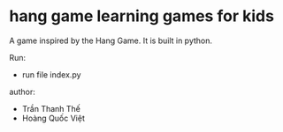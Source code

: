 # hang game learning games for kids
A game inspired by the Hang Game. It is built in python.

Run:
 - run file index.py

author:
- Trần Thanh Thế
- Hoàng Quốc Việt
